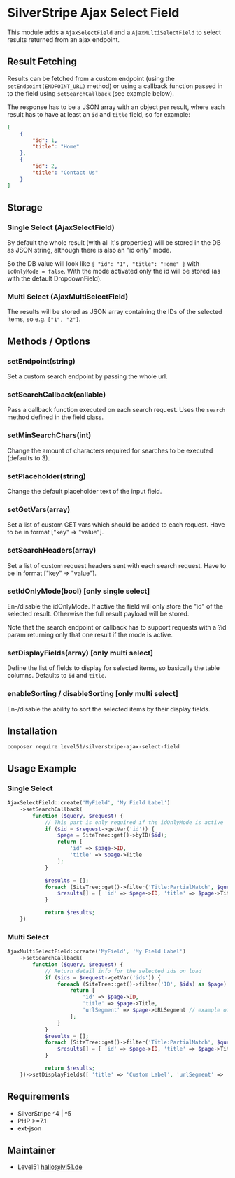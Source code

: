 # SilverStripe Ajax Select Field

This module adds a `AjaxSelectField` and a `AjaxMultiSelectField` to select results returned from an ajax endpoint.

## Result Fetching

Results can be fetched from a custom endpoint (using the `setEndpoint(ENDPOINT_URL)` method) or using a callback function passed in to the field using `setSearchCallback` (see example below).

The response has to be a JSON array with an object per result, where each result has to have at least an `id` and `title` field, so for example:

```json
[
    {
        "id": 1,
        "title": "Home"
    },
    {
        "id": 2,
        "title": "Contact Us"
    }
]
```

## Storage

### Single Select (AjaxSelectField)

By default the whole result (with all it's properties) will be stored in the DB as JSON string, although there is also an "id only" mode.

So the DB value will look like `{ "id": "1", "title": "Home" }` with `idOnlyMode = false`.
With the mode activated only the id will be stored (as with the default DropdownField).

### Multi Select (AjaxMultiSelectField)

The results will be stored as JSON array containing the IDs of the selected items, so e.g. `["1", "2"]`.

## Methods / Options

### setEndpoint(string)

Set a custom search endpoint by passing the whole url.

### setSearchCallback(callable)

Pass a callback function executed on each search request. Uses the `search` method defined in the field class.

### setMinSearchChars(int)

Change the amount of characters required for searches to be executed (defaults to 3).

### setPlaceholder(string)

Change the default placeholder text of the input field.

### setGetVars(array)

Set a list of custom GET vars which should be added to each request. Have to be in format ["key" => "value"].

### setSearchHeaders(array)

Set a list of custom request headers sent with each search request. Have to be in format ["key" => "value"].

### setIdOnlyMode(bool) [only single select]

En-/disable the idOnlyMode.
If active the field will only store the "id" of the selected result. Otherwise the full result payload will be stored.

Note that the search endpoint or callback has to support requests with a ?id param returning only that one result if the mode is active.

### setDisplayFields(array) [only multi select]

Define the list of fields to display for selected items, so basically the table columns. Defaults to `id` and `title`.

### enableSorting / disableSorting [only multi select]

En-/disable the ability to sort the selected items by their display fields.

## Installation

`composer require level51/silverstripe-ajax-select-field`

## Usage Example

### Single Select

```php
AjaxSelectField::create('MyField', 'My Field Label')
    ->setSearchCallback(
        function ($query, $request) {
            // This part is only required if the idOnlyMode is active
            if ($id = $request->getVar('id')) {
                $page = SiteTree::get()->byID($id);
                return [
                    'id' => $page->ID,
                    'title' => $page->Title
                ];
            }

            $results = [];
            foreach (SiteTree::get()->filter('Title:PartialMatch', $query) as $page) {
                $results[] = [ 'id' => $page->ID, 'title' => $page->Title ];
            }

            return $results;
    })
```

### Multi Select

```php
AjaxMultiSelectField::create('MyField', 'My Field Label')
    ->setSearchCallback(
        function ($query, $request) {
            // Return detail info for the selected ids on load
            if ($ids = $request->getVar('ids')) {
                foreach (SiteTree::get()->filter('ID', $ids) as $page) {
                    return [
                        'id' => $page->ID,
                        'title' => $page->Title,
                        'urlSegment' => $page->URLSegment // example of a custom field, see also below
                    ];
                }
            }
            $results = [];
            foreach (SiteTree::get()->filter('Title:PartialMatch', $query) as $page) {
                $results[] = [ 'id' => $page->ID, 'title' => $page->Title, 'urlSegment' => $page->URLSegment ];
            }

            return $results;
    })->setDisplayFields([ 'title' => 'Custom Label', 'urlSegment' => 'URL' ])
```

## Requirements

-   SilverStripe ^4 | ^5
-   PHP >=7.1
-   ext-json

## Maintainer

-   Level51 <hallo@lvl51.de>
